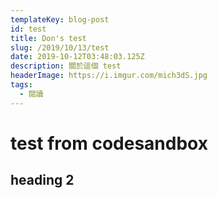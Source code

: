 ```yaml
---
templateKey: blog-post
id: test
title: Don's test
slug: /2019/10/13/test
date: 2019-10-12T03:48:03.125Z
description: 關於這個 test
headerImage: https://i.imgur.com/mich3dS.jpg
tags:
  - 閱讀
---
```


# test from codesandbox

## heading 2
